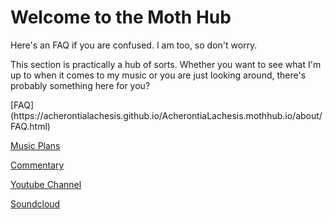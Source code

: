 

<h1> Welcome to the Moth Hub </h1>

<p> Here's an FAQ if you are confused. I am too, so don't worry. </p>
<p> This section is practically a hub of sorts. Whether you want to see what I'm up to when it comes to my music or you are just looking around, there's probably something here for you? </p>
[FAQ](https://acherontialachesis.github.io/AcherontiaLachesis.mothhub.io/about/FAQ.html)

[Music Plans](https://acherontialachesis.github.io/AcherontiaLachesis.mothhub.io/about/plans.html)

[Commentary](https://acherontialachesis.github.io/AcherontiaLachesis.mothhub.io/about/commentary.html)

[Youtube Channel](https://www.youtube.com/channel/UCdLFJt37mICtalYdJ9wnksw)

[Soundcloud](https://soundcloud.com/user-143402737)
